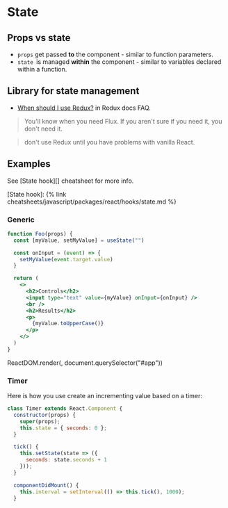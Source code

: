 # State

## Props vs state

- `props` get passed **to** the component - similar to function parameters.
- `state `is managed **within** the component - similar to variables declared within a function.


## Library for state management

- [When should I use Redux?](https://redux.js.org/faq/general#when-should-i-use-redux) in Redux docs FAQ.

> You'll know when you need Flux. If you aren't sure if you need it, you don't need it.

> don't use Redux until you have problems with vanilla React.


## Examples

See [State hook][] cheatsheet for more info.

[State hook]: {% link cheatsheets/javascript/packages/react/hooks/state.md %}

### Generic

```jsx
function Foo(props) {
  const [myValue, setMyValue] = useState("")

  const onInput = (event) => {
    setMyValue(event.target.value)
  }

  return (
    <>
      <h2>Controls</h2>
      <input type="text" value={myValue} onInput={onInput} />
      <br />
      <h2>Results</h2>
      <p>
        {myValue.toUpperCase()}
      </p>
    </>
  )
}
```

ReactDOM.render(<Parent />, document.querySelector("#app"))

### Timer

Here is how you use create an incrementing value based on a timer:

```jsx
class Timer extends React.Component {
  constructor(props) {
    super(props);
    this.state = { seconds: 0 };
  }

  tick() {
    this.setState(state => ({
      seconds: state.seconds + 1
    }));
  }

  componentDidMount() {
    this.interval = setInterval(() => this.tick(), 1000);
  }
```
